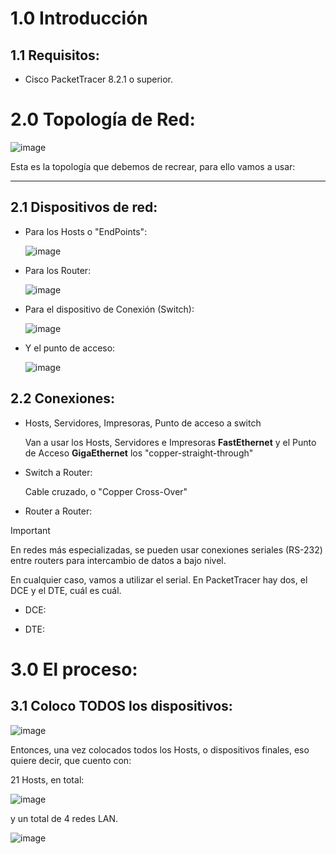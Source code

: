 # 1.0 Introducción

## 1.1 Requisitos:

- Cisco PacketTracer 8.2.1 o superior.

# 2.0 Topología de Red:

![image](https://github.com/user-attachments/assets/b577b774-4e07-4965-b57f-62614afa98e8)

Esta es la topología que debemos de recrear, para ello vamos a usar:

********************************************

## 2.1 Dispositivos de red:

- Para los Hosts o "EndPoints":
  
  ![image](https://github.com/user-attachments/assets/62add32d-4a26-4701-b0bd-5d968842b784)

- Para los Router:
  
  ![image](https://github.com/user-attachments/assets/80b2cf19-1acf-4c8b-a33e-53afdf4d2f08)

- Para el dispositivo de Conexión (Switch):
  
  ![image](https://github.com/user-attachments/assets/81351840-4a81-49bd-bf60-7c9ee1f42af3)

- Y el punto de acceso:
  
  ![image](https://github.com/user-attachments/assets/265d4369-f7e0-4a8c-8c50-b3bbacb1321b)
 
## 2.2 Conexiones:
- Hosts, Servidores, Impresoras, Punto de acceso a switch
  
  Van a usar los Hosts, Servidores e Impresoras **FastEthernet** y el Punto de Acceso **GigaEthernet** los "copper-straight-through"

  
- Switch a Router:

  Cable cruzado, o "Copper Cross-Over"

- Router a Router:

> [!IMPORTANT]
> En redes más especializadas, se pueden usar conexiones seriales (RS-232) entre routers para intercambio de datos a bajo nivel.
> 
> En cualquier caso, vamos a utilizar el serial. En PacketTracer hay dos, el DCE y el DTE, cuál es cuál.
>
> - DCE:
>   
> - DTE:
>

# 3.0 El proceso:
## 3.1 Coloco TODOS los dispositivos:

![image](https://github.com/user-attachments/assets/e51cf7e6-88d7-4e7e-86e1-512b92b1aca2)

Entonces, una vez colocados todos los Hosts, o dispositivos finales, eso quiere decir, que cuento con:

21 Hosts, en total:

![image](https://github.com/user-attachments/assets/5f2a8afa-b71e-43eb-8dd3-66637c908efc)

y un total de 4 redes LAN.

![image](https://github.com/user-attachments/assets/160a6f0e-cac3-47fa-bd3e-37c86b5dc1b0)



